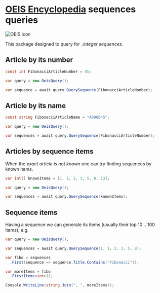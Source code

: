 # [OEIS Encyclopedia](https://oeis.org/) sequences queries

![OEIS icon](Icon.png)

This package designed to query for __integer sequences_.

## Article by its number

```cs
const int FibonacciArticleNumber = 45;

var query = new OeisQuery();

var sequence = await query.QuerySequence(FibonacciArticleNumber);
```
## Article by its name

```cs
const string FibonacciArticleName = "A000045";

var query = new OeisQuery();

var sequences = await query.QuerySequence(FibonacciArticleNumber);
```
## Articles by sequence items

When the _exact article is not known_ one can try finding sequences by known items.

```cs
var int[] knownItems = [1, 1, 2, 3, 5, 8, 13];

var query = new OeisQuery();

var sequences = await query.QuerySequence(knownItems);
```
## Sequence items

Having a sequence we can generate its items (usually their top 10 .. 100 items), e.g. 

```cs
var query = new OeisQuery();

var sequences = await query.QuerySequence(1, 1, 2, 3, 5, 8);

var fibo = sequences
  .First(sequence => sequence.Title.Contains("Fibonacci"));

var moreItems = fibo
  .FirstItems<int>();

Console.WriteLine(string.Join(", ", moreItems));
```
